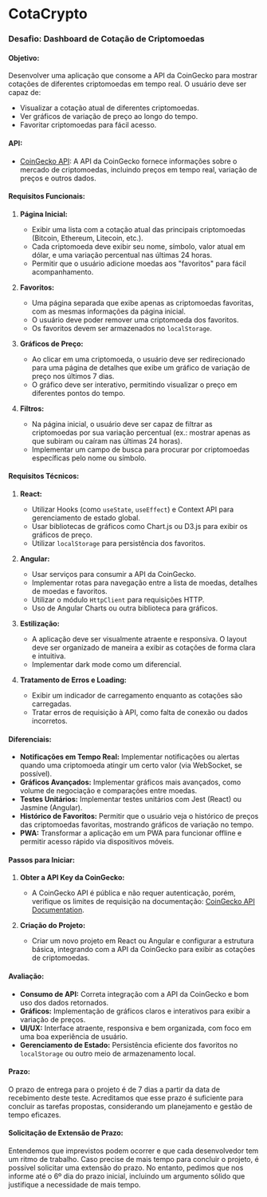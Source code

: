 # CotaCrypto

### Desafio: Dashboard de Cotação de Criptomoedas

#### Objetivo:
Desenvolver uma aplicação que consome a API da CoinGecko para mostrar cotações de diferentes criptomoedas em tempo real. O usuário deve ser capaz de:
- Visualizar a cotação atual de diferentes criptomoedas.
- Ver gráficos de variação de preço ao longo do tempo.
- Favoritar criptomoedas para fácil acesso.

#### API:
- [CoinGecko API](https://www.coingecko.com/en/api): A API da CoinGecko fornece informações sobre o mercado de criptomoedas, incluindo preços em tempo real, variação de preços e outros dados.

#### Requisitos Funcionais:
1. **Página Inicial:**
   - Exibir uma lista com a cotação atual das principais criptomoedas (Bitcoin, Ethereum, Litecoin, etc.).
   - Cada criptomoeda deve exibir seu nome, símbolo, valor atual em dólar, e uma variação percentual nas últimas 24 horas.
   - Permitir que o usuário adicione moedas aos "favoritos" para fácil acompanhamento.

2. **Favoritos:**
   - Uma página separada que exibe apenas as criptomoedas favoritas, com as mesmas informações da página inicial.
   - O usuário deve poder remover uma criptomoeda dos favoritos.
   - Os favoritos devem ser armazenados no `localStorage`.

3. **Gráficos de Preço:**
   - Ao clicar em uma criptomoeda, o usuário deve ser redirecionado para uma página de detalhes que exibe um gráfico de variação de preço nos últimos 7 dias.
   - O gráfico deve ser interativo, permitindo visualizar o preço em diferentes pontos do tempo.

4. **Filtros:**
   - Na página inicial, o usuário deve ser capaz de filtrar as criptomoedas por sua variação percentual (ex.: mostrar apenas as que subiram ou caíram nas últimas 24 horas).
   - Implementar um campo de busca para procurar por criptomoedas específicas pelo nome ou símbolo.

#### Requisitos Técnicos:
1. **React:**
   - Utilizar Hooks (como `useState`, `useEffect`) e Context API para gerenciamento de estado global.
   - Usar bibliotecas de gráficos como Chart.js ou D3.js para exibir os gráficos de preço.
   - Utilizar `localStorage` para persistência dos favoritos.

2. **Angular:**
   - Usar serviços para consumir a API da CoinGecko.
   - Implementar rotas para navegação entre a lista de moedas, detalhes de moedas e favoritos.
   - Utilizar o módulo `HttpClient` para requisições HTTP.
   - Uso de Angular Charts ou outra biblioteca para gráficos.

3. **Estilização:**
   - A aplicação deve ser visualmente atraente e responsiva. O layout deve ser organizado de maneira a exibir as cotações de forma clara e intuitiva.
   - Implementar dark mode como um diferencial.

4. **Tratamento de Erros e Loading:**
   - Exibir um indicador de carregamento enquanto as cotações são carregadas.
   - Tratar erros de requisição à API, como falta de conexão ou dados incorretos.

#### Diferenciais:
- **Notificações em Tempo Real:** Implementar notificações ou alertas quando uma criptomoeda atingir um certo valor (via WebSocket, se possível).
- **Gráficos Avançados:** Implementar gráficos mais avançados, como volume de negociação e comparações entre moedas.
- **Testes Unitários:** Implementar testes unitários com Jest (React) ou Jasmine (Angular).
- **Histórico de Favoritos:** Permitir que o usuário veja o histórico de preços das criptomoedas favoritas, mostrando gráficos de variação no tempo.
- **PWA:** Transformar a aplicação em um PWA para funcionar offline e permitir acesso rápido via dispositivos móveis.

#### Passos para Iniciar:
1. **Obter a API Key da CoinGecko:**
   - A CoinGecko API é pública e não requer autenticação, porém, verifique os limites de requisição na documentação: [CoinGecko API Documentation](https://www.coingecko.com/en/api).

2. **Criação do Projeto:**
   - Criar um novo projeto em React ou Angular e configurar a estrutura básica, integrando com a API da CoinGecko para exibir as cotações de criptomoedas.

#### Avaliação:
- **Consumo de API:** Correta integração com a API da CoinGecko e bom uso dos dados retornados.
- **Gráficos:** Implementação de gráficos claros e interativos para exibir a variação de preços.
- **UI/UX:** Interface atraente, responsiva e bem organizada, com foco em uma boa experiência de usuário.
- **Gerenciamento de Estado:** Persistência eficiente dos favoritos no `localStorage` ou outro meio de armazenamento local.

#### Prazo:
O prazo de entrega para o projeto é de 7 dias a partir da data de recebimento deste teste. Acreditamos que esse prazo é suficiente para concluir as tarefas propostas, considerando um planejamento e gestão de tempo eficazes.

#### Solicitação de Extensão de Prazo:

Entendemos que imprevistos podem ocorrer e que cada desenvolvedor tem um ritmo de trabalho. Caso precise de mais tempo para concluir o projeto, é possível solicitar uma extensão do prazo. No entanto, pedimos que nos informe até o 6º dia do prazo inicial, incluindo um argumento sólido que justifique a necessidade de mais tempo.
